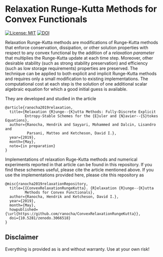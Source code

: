 # Relaxation Runge-Kutta Methods for Convex Functionals

[![License: MIT](https://img.shields.io/badge/License-MIT-success.svg)](https://opensource.org/licenses/MIT)
[![DOI](https://zenodo.org/badge/DOI/10.5281/zenodo.3066518.svg)](https://doi.org/10.5281/zenodo.3066518)

Relaxation Runge-Kutta methods are modifications of Runge-Kutta methods that
enforce conservation, dissipation, or other solution properties with respect
to any convex functional by the addition of a *relaxation parameter* that
multiplies the Runge-Kutta update at each time step.
Moreover, other desirable stability (such as strong stability preservation)
and efficiency (such as low storage requirements) properties are preserved.
The technique can be applied to both explicit and implicit Runge-Kutta
methods and requires only a small modification to existing implementations.
The computational cost at each step is the solution of one additional scalar
algebraic equation for which a good initial guess is available.

They are developed and studied in the article
```
@article{ranocha2019relaxation,
  title={Relaxation {R}unge--{K}utta Methods: Fully-Discrete Explicit
         Entropy-Stable Schemes for the {E}uler and {N}avier--{S}tokes Equations},
  author={Ranocha, Hendrik and Sayyari, Mohammed and Dalcin, Lisandro and
          Parsani, Matteo and Ketcheson, David I.},
  year={2019},
  month={May},
  note={in preparation}
}
```
Implementations of relaxation Ruge-Kutta methods and numerical experiments
reported in that article can be found in this repository. If you find these
schemes useful, please cite the article mentioned above. If you use the
implementations provided here, please cite this repository as
```
@misc{ranocha2019relaxationRepository,
  title={{ConvexRelaxationRungeKutta}. {R}elaxation {R}unge--{K}utta
         Methods for Convex Functionals},
  author={Ranocha, Hendrik and Ketcheson, David I.},
  year={2019},
  month={May},
  howpublished={\url{https://github.com/ranocha/ConvexRelaxationRungeKutta}},
  doi={10.5281/zenodo.3066518}
}
```


## Disclaimer

Everything is provided as is and without warranty. Use at your own risk!
